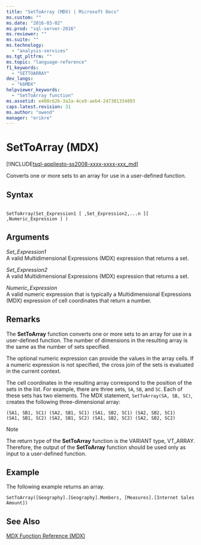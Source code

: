 ```yaml
---
title: "SetToArray (MDX) | Microsoft Docs"
ms.custom: ""
ms.date: "2016-03-02"
ms.prod: "sql-server-2016"
ms.reviewer: ""
ms.suite: ""
ms.technology: 
  - "analysis-services"
ms.tgt_pltfrm: ""
ms.topic: "language-reference"
f1_keywords: 
  - "SETTOARRAY"
dev_langs: 
  - "kbMDX"
helpviewer_keywords: 
  - "SetToArray function"
ms.assetid: e408c626-3a2a-4ce9-aeb4-247301334893
caps.latest.revision: 31
ms.author: "owend"
manager: "erikre"
---
```

# SetToArray (MDX)
[!INCLUDE[tsql-appliesto-ss2008-xxxx-xxxx-xxx_md](../a9retired/includes/tsql-appliesto-ss2008-xxxx-xxxx-xxx-md.md)]

  Converts one or more sets to an array for use in a user-defined function.  
  
## Syntax  
  
```  
  
SetToArray(Set_Expression1 [ ,Set_Expression2,...n ][ ,Numeric_Expression ] )  
```  
  
## Arguments  
 *Set_Expression1*  
 A valid Multidimensional Expressions (MDX) expression that returns a set.  
  
 *Set_Expression2*  
 A valid Multidimensional Expressions (MDX) expression that returns a set.  
  
 *Numeric_Expression*  
 A valid numeric expression that is typically a Multidimensional Expressions (MDX) expression of cell coordinates that return a number.  
  
## Remarks  
 The **SetToArray** function converts one or more sets to an array for use in a user-defined function. The number of dimensions in the resulting array is the same as the number of sets specified.  
  
 The optional numeric expression can provide the values in the array cells. If a numeric expression is not specified, the cross join of the sets is evaluated in the current context.  
  
 The cell coordinates in the resulting array correspond to the position of the sets in the list. For example, there are three sets, `SA`, `SB`, and `SC`. Each of these sets has two elements. The MDX statement, `SetToArray(SA, SB, SC)`, creates the following three-dimensional array:  
  
```  
(SA1, SB1, SC1) (SA2, SB1, SC1) (SA1, SB2, SC1) (SA2, SB2, SC1)   
(SA1, SB1, SC2) (SA2, SB1, SC2) (SA1, SB2, SC2) (SA2, SB2, SC2)   
```  
  
> [!NOTE]  
>  The return type of the **SetToArray** function is the VARIANT type, VT_ARRAY. Therefore, the output of the **SetToArray** function should be used only as input to a user-defined function.  
  
## Example  
 The following example returns an array.  
  
```  
SetToArray([Geography].[Geography].Members, [Measures].[Internet Sales Amount])  
```  
  
## See Also  
 [MDX Function Reference &#40;MDX&#41;](../mdx/mdx-function-reference-mdx.md)  
  
  